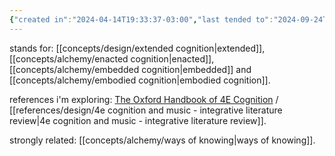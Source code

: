 ```yaml
---
{"created in":"2024-04-14T19:33:37-03:00","last tended to":"2024-09-24T16:20:15-03:00","tags":["concept","cognitivescience","alchemy","science","🌱"],"relevancescore":96,"dg-publish":true,"notestage":["🌱"],"created":"2024-04-14T19:33:37.791-03:00","updated":"2024-12-23T19:00:35.279-03:00","permalink":"/concepts/alchemy/4e-cognition/","dgPassFrontmatter":true}
---
```


stands for: [[concepts/design/extended cognition\|extended]], [[concepts/alchemy/enacted cognition\|enacted]], [[concepts/alchemy/embedded cognition\|embedded]] and [[concepts/alchemy/embodied cognition\|embodied cognition]].

references i'm exploring: [The Oxford Handbook of 4E Cognition](https://academic.oup.com/edited-volume/28083) / [[references/design/4e cognition and music - integrative literature review\|4e cognition and music - integrative literature review]].

strongly related: [[concepts/alchemy/ways of knowing\|ways of knowing]].